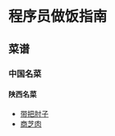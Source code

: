 # 程序员做饭指南

## 菜谱

### 中国名菜

#### 陕西名菜

- [带把肘子](./dishes/chinese_famous_cuisine/Shaanxi_cuisine/带把肘子.md)
- [商芝肉](./dishes/chinese_famous_cuisine/Shaanxi_cuisine/商芝肉.md)
